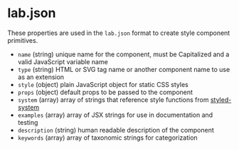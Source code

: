 
# lab.json

These properties are used in the `lab.json` format to create style component primitives.

- `name` (string) unique name for the component, must be Capitalized and a valid JavaScript variable name
- `type` (string) HTML or SVG tag name or another component name to use as an extension
- `style` (object) plain JavaScript object for static CSS styles
- `props` (object) default props to be passed to the component
- `system` (array) array of strings that reference style functions from [styled-system][styled-system]
- `examples` (array) array of JSX strings for use in documentation and testing
- `description` (string) human readable description of the component
- `keywords` (array) array of taxonomic strings for categorization

[styled-system]: https://github.com/jxnblk/styled-system
